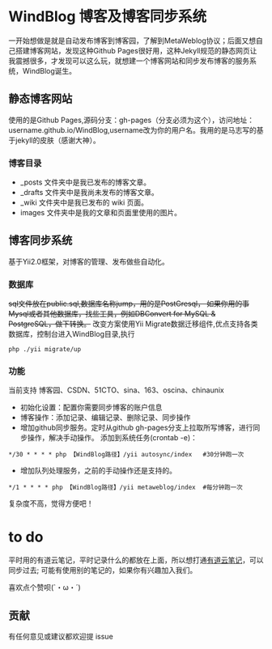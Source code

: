 # WindBlog 博客及博客同步系统
一开始想做是就是自动发布博客到博客园，了解到MetaWeblog协议；后面又想自己搭建博客网站，发现这种Github Pages很好用，这种Jekyll规范的静态网页让我震撼很多，才发现可以这么玩，就想建一个博客网站和同步发布博客的服务系统，WindBlog诞生。


## 静态博客网站
使用的是Github Pages,源码分支：gh-pages（分支必须为这个），访问地址：username.github.io/WindBlog,username改为你的用户名。我用的是马志写的基于jekyll的皮肤（感谢大神）。
### 博客目录
- _posts 文件夹中是我已发布的博客文章。
-  _drafts 文件夹中是我尚未发布的博客文章。
-  _wiki 文件夹中是我已发布的 wiki 页面。
-  images 文件夹中是我的文章和页面里使用的图片。

## 博客同步系统
基于Yii2.0框架，对博客的管理、发布做些自动化。

### 数据库
~~sql文件放在public.sql,数据库名称jump，用的是PostGresql，
如果你用的事Mysql或者其他数据库，找些工具，例如DBConvert for MySQL & PostgreSQL，做下转换。~~
改变方案使用Yii Migrate数据迁移组件,优点支持各类数据库，控制台进入WindBlog目录,执行
```
php ./yii migrate/up
```

### 功能
当前支持 博客园、CSDN、51CTO、sina、163、oscina、chinaunix
- 初始化设置：配置你需要同步博客的账户信息
- 博客操作：添加记录、编辑记录、删除记录、同步操作
- 增加github同步服务。定时从github gh-pages分支上拉取所写博客，进行同步操作，解决手动操作。
添加到系统任务(crontab -e)：
```
*/30 * * * * php 【WindBlog路径】/yii autosync/index   #30分钟跑一次
```
- 增加队列处理服务，之前的手动操作还是支持的。
```
*/1 * * * * php 【WindBlog路径】/yii metaweblog/index  #每分钟跑一次
```

复杂度不高，觉得方便吧！

# to do
平时用的有道云笔记，平时记录什么的都放在上面，所以想打通[有道云笔记](http://note.youdao.com/open/apidoc.html)，可以同步过去;
可能有使用别的笔记的，如果你有兴趣加入我们。


<!-- ## 赞助 -->

喜欢点个赞呗(`・ω・´)

<!-- <img src="https://files.cnblogs.com/files/followyou/zfb.bmp" width="256" height="350" style="display:inline;"> -->
<!-- <img src="https://files.cnblogs.com/files/followyou/wx.bmp" width="256" height="350" style="display:inline;"> -->

## 贡献

有任何意见或建议都欢迎提 issue
